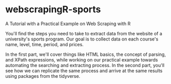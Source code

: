 # webscrapingR-sports
A Tutorial with a Practical Example on Web Scraping with R

You'll find the steps you need to take to extract data from the website of a university's sports program. 
Our goal is to collect data on each course's name, level, time, period, and prices.

In the first part, we'll cover things like HTML basics, the concept of parsing, and XPath expressions, while working on our practical 
example towards automating the searching and extracting process. 
In the second part, you'll see how we can replicate the same process and arrive at the same results using packages from the tidyverse.
